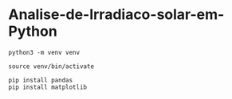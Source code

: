 # Analise-de-Irradiaco-solar-em-Python

```
python3 -m venv venv

source venv/bin/activate

pip install pandas
pip install matplotlib
```
